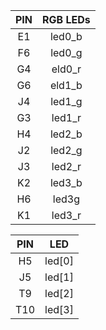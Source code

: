 | PIN | RGB LEDs |
| :-: | :-: |
| E1 | led0_b |
| F6 | led0_g |
| G4 | eld0_r |
| G6 | eld1_b |
| J4 | led1_g |
| G3 | led1_r |
| H4 | led2_b |
| J2 | led2_g|
| J3 | led2_r|
| K2 | led3_b |
| H6 | led3g |
| K1 | led3_r |

| PIN | LED |
| :-: | :-: |
| H5 | led[0] |
| J5 | led[1] |
| T9 | led[2] |
| T10 | led[3] |

